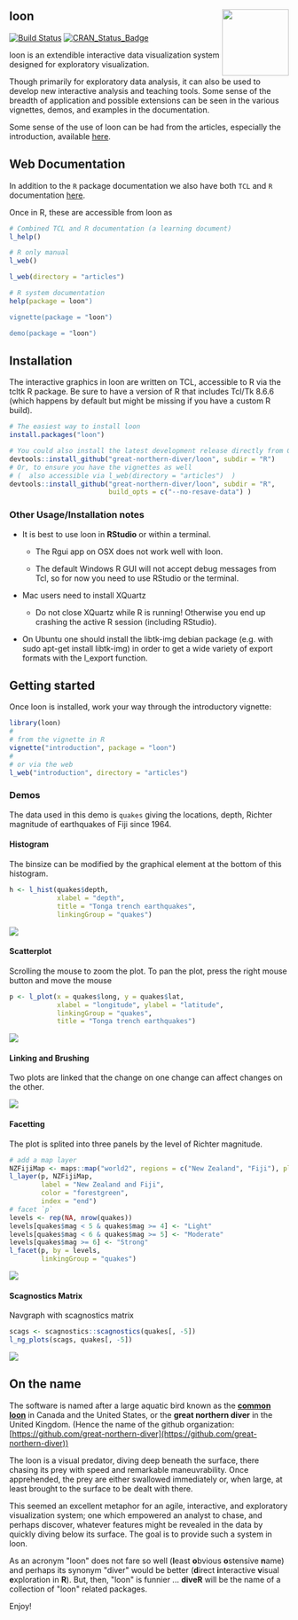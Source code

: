 
## loon  <img src="man/figures/logo.png" align="right" width="120" />

[![Build Status](https://travis-ci.org/great-northern-diver/loon.svg?branch=master)](https://travis-ci.org/great-northern-diver/loon) [![CRAN\_Status\_Badge](http://www.r-pkg.org/badges/version/loon)](https://cran.r-project.org/package=loon)

loon is an extendible interactive data visualization system designed for exploratory visualization.

Though primarily for exploratory data analysis, it can also be used to develop new interactive analysis and teaching tools. Some sense of the breadth of application and possible extensions can be seen in the various vignettes, demos, and examples in the documentation. 

Some sense of the use of loon can be had from the articles, especially the introduction, available [here](http://great-northern-diver.github.io/loon/articles/introduction.html).


## Web Documentation

In addition to the `R` package documentation we also have both `TCL` and `R` documentation [here](http://great-northern-diver.github.io/loon/l_help/).

Once in R, these are accessible from loon as
```r
# Combined TCL and R documentation (a learning document)
l_help()

# R only manual
l_web()

l_web(directory = "articles")

# R system documentation
help(package = loon")

vignette(package = "loon")

demo(package = "loon")
```


## Installation

The interactive graphics in loon are written on TCL, accessible to R via the tcltk R package.  Be sure to have a version of R that includes Tcl/Tk 8.6.6 (which happens by default but might be missing if you have a custom R build).



```r
# The easiest way to install loon
install.packages("loon")

# You could also install the latest development release directly from GitHub
devtools::install_github("great-northern-diver/loon", subdir = "R")
# Or, to ensure you have the vignettes as well 
# (  also accessible via l_web(directory = "articles")  )
devtools::install_github("great-northern-diver/loon", subdir = "R", 
                         build_opts = c("--no-resave-data") )
```

### Other Usage/Installation notes


- It is best to use loon in **RStudio** or within a terminal.

    - The Rgui app on OSX does not work well with loon.
    
    - The default Windows R GUI will not accept debug messages from Tcl, so for now you need to use RStudio or the terminal.

- Mac users need to install XQuartz

    - Do not close XQuartz while R is running! Otherwise you end up crashing the active R session (including RStudio).


- On Ubuntu one should install the libtk-img debian package (e.g. with sudo apt-get install libtk-img) in order to get a wide variety of export formats with the l_export function.


## Getting started

Once loon is installed, work your way through the introductory vignette:

```r
library(loon)
#
# from the vignette in R
vignette("introduction", package = "loon")
#
# or via the web
l_web("introduction", directory = "articles")
```

### Demos

The data used in this demo is `quakes` giving the locations, depth, Richter magnitude of earthquakes of Fiji since 1964. 

#### Histogram

The binsize can be modified by the graphical element at the bottom of this histogram.

```r
h <- l_hist(quakes$depth,
            xlabel = "depth",
            title = "Tonga trench earthquakes",
            linkingGroup = "quakes")
```

![](images/histDemo.gif)

#### Scatterplot

Scrolling the mouse to zoom the plot. To pan the plot, press the right mouse button and move the mouse

```r
p <- l_plot(x = quakes$long, y = quakes$lat,
            xlabel = "longitude", ylabel = "latitude",
            linkingGroup = "quakes",
            title = "Tonga trench earthquakes")
```

![](images/zooming_panning.gif)

#### Linking and Brushing

Two plots are linked that the change on one change can affect changes on the other.

![](images/brushing.gif)

#### Facetting

The plot is splited into three panels by the level of Richter magnitude.

```r
# add a map layer
NZFijiMap <- maps::map("world2", regions = c("New Zealand", "Fiji"), plot = FALSE)
l_layer(p, NZFijiMap,
        label = "New Zealand and Fiji",
        color = "forestgreen",
        index = "end")
# facet `p`
levels <- rep(NA, nrow(quakes))
levels[quakes$mag < 5 & quakes$mag >= 4] <- "Light"
levels[quakes$mag < 6 & quakes$mag >= 5] <- "Moderate"
levels[quakes$mag >= 6] <- "Strong"
l_facet(p, by = levels, 
        linkingGroup = "quakes")
```

![](images/facetting.gif)

#### Scagnostics Matrix

Navgraph with scagnostics matrix

```r
scags <- scagnostics::scagnostics(quakes[, -5])
l_ng_plots(scags, quakes[, -5])
```

![](images/scagnostics.gif)

## On the name

The software is named after a large aquatic bird known as the [**common loon**](https://en.wikipedia.org/wiki/Common_loon) in Canada and the United States, or the **great northern diver** in the United Kingdom.  (Hence the name of the github organization: [https://github.com/great-northern-diver](https://github.com/great-northern-diver)) 

The loon is a visual predator, diving deep beneath the surface, there chasing its prey with speed and remarkable maneuvrability. Once apprehended, the prey
are either swallowed immediately or, when large, at least brought to the surface to be dealt with there. 

This seemed an excellent metaphor for an agile, interactive, and exploratory visualization system; one which empowered an analyst to chase, and perhaps discover, whatever features might be revealed in the data by quickly diving below its surface.  The goal is to provide such a system in loon.

As an acronym "loon" does not fare so well (**l**east **o**bvious **o**stensive **n**ame) and perhaps its synonym "diver" would be better  (**d**irect **i**nteractive **v**isual **e**xploration in **R**).  But, then,  "loon" is funnier ...  **diveR** will be the name of a collection of "loon" related packages.

Enjoy!

